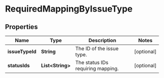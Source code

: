 # RequiredMappingByIssueType

## Properties
Name | Type | Description | Notes
------------ | ------------- | ------------- | -------------
**issueTypeId** | **String** | The ID of the issue type. |  [optional]
**statusIds** | **List&lt;String&gt;** | The status IDs requiring mapping. |  [optional]
